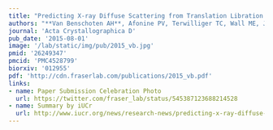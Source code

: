 ```yaml
---
title: "Predicting X-ray Diffuse Scattering from Translation Libration Screw Structural Ensembles."
authors: "**Van Benschoten AH**, Afonine PV, Terwilliger TC, Wall ME, Jackson CJ, Sauter NK, Adams PD, Urzhumtsev A, **Fraser JS**."
journal: 'Acta Crystallographica D'
pub_date: '2015-08-01'
image: '/lab/static/img/pub/2015_vb.jpg'
pmid: '26249347'
pmcid: 'PMC4528799'
biorxiv: '012955'
pdf: 'http://cdn.fraserlab.com/publications/2015_vb.pdf'
links:
- name: Paper Submission Celebration Photo
  url: https://twitter.com/fraser_lab/status/545387123688214528
- name: Summary by iUCr
  url: http://www.iucr.org/news/research-news/predicting-x-ray-diffuse-scattering-from-translation-libration-screw-structural-ensembles
---
```

